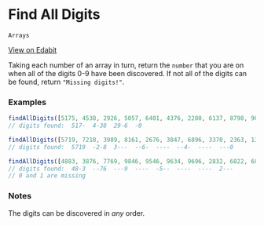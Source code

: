 # Find All Digits

`Arrays`

[View on Edabit](https://edabit.com/challenge/5hsyLC2Ntgoqn2wAy)

Taking each number of an array in turn, return the `number` that you are on when all of the digits 0-9 have been discovered. If not all of the digits can be found, return `"Missing digits!"`.

### Examples

```js
findAllDigits([5175, 4538, 2926, 5057, 6401, 4376, 2280, 6137, 8798, 9083]) ➞ 5057
// digits found:  517-  4-38  29-6  -0

findAllDigits([5719, 7218, 3989, 8161, 2676, 3847, 6896, 3370, 2363, 1381]) ➞ 3370
// digits found:  5719  -2-8  3---  --6-  ----  --4-  ----  ---0

findAllDigits([4883, 3876, 7769, 9846, 9546, 9634, 9696, 2832, 6822, 6868]) ➞ "Missing digits!"
// digits found:  48-3  --76  ---9  ----  -5--  ----  ----  2---
// 0 and 1 are missing
```

### Notes

The digits can be discovered in _any_ order.
